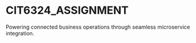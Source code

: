 # CIT6324_ASSIGNMENT
Powering connected business operations through seamless microservice integration.
